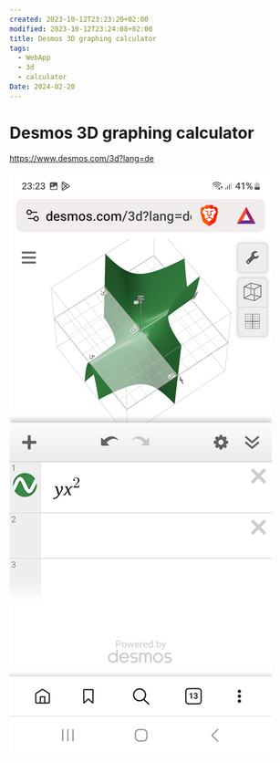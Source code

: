 ```yaml
---
created: 2023-10-12T23:23:20+02:00
modified: 2023-10-12T23:24:08+02:00
title: Desmos 3D graphing calculator
tags:
  - WebApp
  - 3d
  - calculator
Date: 2024-02-20
---
```


# Desmos 3D graphing calculator

https://www.desmos.com/3d?lang=de

![Image](../_asset/ee3cf28739f4a47f6d3cf2c102e9ccc0.jpg)
